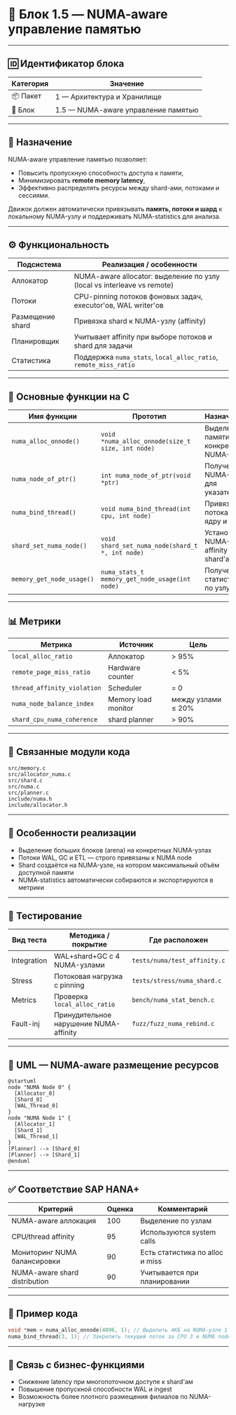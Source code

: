 # 🧠 Блок 1.5 — NUMA-aware управление памятью

---

## 🆔 Идентификатор блока

| Категория | Значение                            |
| --------- | ----------------------------------- |
| 📦 Пакет  | 1 — Архитектура и Хранилище         |
| 🔢 Блок   | 1.5 — NUMA-aware управление памятью |

---

## 🎯 Назначение

NUMA-aware управление памятью позволяет:

* Повысить пропускную способность доступа к памяти,
* Минимизировать **remote memory latency**,
* Эффективно распределять ресурсы между shard-ами, потоками и сессиями.

Движок должен автоматически привязывать **память, потоки и шард** к локальному NUMA-узлу и поддерживать NUMA-statistics для анализа.

---

## ⚙️ Функциональность

| Подсистема       | Реализация / особенности                                                |
| ---------------- | ----------------------------------------------------------------------- |
| Аллокатор        | NUMA-aware allocator: выделение по узлу (local vs interleave vs remote) |
| Потоки           | CPU-pinning потоков фоновых задач, executor'ов, WAL writer'ов           |
| Размещение shard | Привязка shard к NUMA-узлу (affinity)                                   |
| Планировщик      | Учитывает affinity при выборе потоков и shard для задачи                |
| Статистика       | Поддержка `numa_stats`, `local_alloc_ratio`, `remote_miss_ratio`        |

---

## 🔧 Основные функции на C

| Имя функции               | Прототип                                         | Назначение                               |
| ------------------------- | ------------------------------------------------ | ---------------------------------------- |
| `numa_alloc_onnode()`     | `void *numa_alloc_onnode(size_t size, int node)` | Выделение памяти на конкретном NUMA-узле |
| `numa_node_of_ptr()`      | `int numa_node_of_ptr(void *ptr)`                | Получение NUMA-узла для указателя        |
| `numa_bind_thread()`      | `void numa_bind_thread(int cpu, int node)`       | Привязка потока к ядру и узлу            |
| `shard_set_numa_node()`   | `void shard_set_numa_node(shard_t *, int node)`  | Установка NUMA-affinity для shard'а      |
| `memory_get_node_usage()` | `numa_stats_t memory_get_node_usage(int node)`   | Получение статистики по узлу             |

---

## 📊 Метрики

| Метрика                     | Источник            | Цель               |
| --------------------------- | ------------------- | ------------------ |
| `local_alloc_ratio`         | Аллокатор           | > 95%              |
| `remote_page_miss_ratio`    | Hardware counter    | < 5%               |
| `thread_affinity_violation` | Scheduler           | = 0                |
| `numa_node_balance_index`   | Memory load monitor | между узлами ≤ 20% |
| `shard_cpu_numa_coherence`  | shard planner       | > 90%              |

---

## 📂 Связанные модули кода

```
src/memory.c
src/allocator_numa.c
src/shard.c
src/numa.c
src/planner.c
include/numa.h
include/allocator.h
```

---

## 🧠 Особенности реализации

* Выделение больших блоков (arena) на конкретных NUMA-узлах
* Потоки WAL, GC и ETL — строго привязаны к NUMA node
* Shard создаётся на NUMA-узле, на котором максимальный объём доступной памяти
* NUMA-statistics автоматически собираются и экспортируются в метрики

---

## 🧪 Тестирование

| Вид теста   | Методика / покрытие                    | Где расположен               |
| ----------- | -------------------------------------- | ---------------------------- |
| Integration | WAL+shard+GC с 4 NUMA-узлами           | `tests/numa/test_affinity.c` |
| Stress      | Потоковая нагрузка с pinning           | `tests/stress/numa_shard.c`  |
| Metrics     | Проверка `local_alloc_ratio`           | `bench/numa_stat_bench.c`    |
| Fault-inj   | Принудительное нарушение NUMA-affinity | `fuzz/fuzz_numa_rebind.c`    |

---

## 📐 UML — NUMA-aware размещение ресурсов

```plantuml
@startuml
node "NUMA Node 0" {
  [Allocator_0]
  [Shard_0]
  [WAL_Thread_0]
}
node "NUMA Node 1" {
  [Allocator_1]
  [Shard_1]
  [WAL_Thread_1]
}
[Planner] --> [Shard_0]
[Planner] --> [Shard_1]
@enduml
```

---

## ✅ Соответствие SAP HANA+

| Критерий                      | Оценка | Комментарий                     |
| ----------------------------- | ------ | ------------------------------- |
| NUMA-aware аллокация          | 100    | Выделение по узлам              |
| CPU/thread affinity           | 95     | Используются system calls       |
| Мониторинг NUMA балансировки  | 90     | Есть статистика по alloc и miss |
| NUMA-aware shard distribution | 90     | Учитывается при планировании    |

---

## 📎 Пример кода

```c
void *mem = numa_alloc_onnode(4096, 1); // Выделить 4КБ на NUMA-узле 1
numa_bind_thread(3, 1); // Закрепить текущий поток за CPU 3 и NUMA node 1
```

---

## 📌 Связь с бизнес-функциями

* Снижение latency при многопоточном доступе к shard'ам
* Повышение пропускной способности WAL и ingest
* Возможность более плотного размещения филиалов по NUMA-нагрузке
